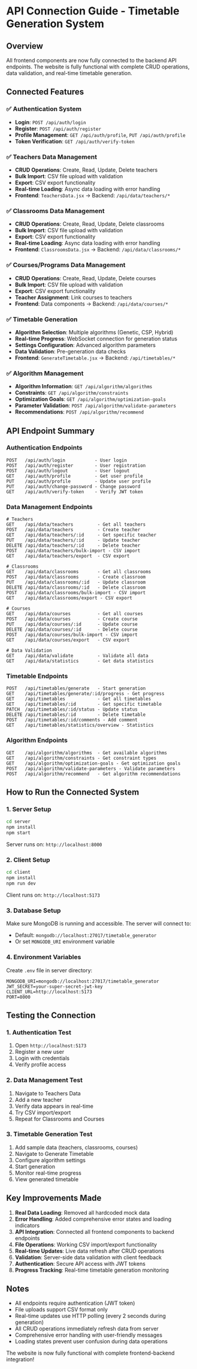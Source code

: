 # API Connection Guide - Timetable Generation System

## Overview
All frontend components are now fully connected to the backend API endpoints. The website is fully functional with complete CRUD operations, data validation, and real-time timetable generation.

## Connected Features

### ✅ Authentication System
- **Login**: `POST /api/auth/login`
- **Register**: `POST /api/auth/register`
- **Profile Management**: `GET /api/auth/profile`, `PUT /api/auth/profile`
- **Token Verification**: `GET /api/auth/verify-token`

### ✅ Teachers Data Management
- **CRUD Operations**: Create, Read, Update, Delete teachers
- **Bulk Import**: CSV file upload with validation
- **Export**: CSV export functionality
- **Real-time Loading**: Async data loading with error handling
- **Frontend**: `TeachersData.jsx` → Backend: `/api/data/teachers/*`

### ✅ Classrooms Data Management
- **CRUD Operations**: Create, Read, Update, Delete classrooms
- **Bulk Import**: CSV file upload with validation
- **Export**: CSV export functionality
- **Real-time Loading**: Async data loading with error handling
- **Frontend**: `ClassroomsData.jsx` → Backend: `/api/data/classrooms/*`

### ✅ Courses/Programs Data Management
- **CRUD Operations**: Create, Read, Update, Delete courses
- **Bulk Import**: CSV file upload with validation
- **Export**: CSV export functionality
- **Teacher Assignment**: Link courses to teachers
- **Frontend**: Data components → Backend: `/api/data/courses/*`

### ✅ Timetable Generation
- **Algorithm Selection**: Multiple algorithms (Genetic, CSP, Hybrid)
- **Real-time Progress**: WebSocket connection for generation status
- **Settings Configuration**: Advanced algorithm parameters
- **Data Validation**: Pre-generation data checks
- **Frontend**: `GenerateTimetable.jsx` → Backend: `/api/timetables/*`

### ✅ Algorithm Management
- **Algorithm Information**: `GET /api/algorithm/algorithms`
- **Constraints**: `GET /api/algorithm/constraints`
- **Optimization Goals**: `GET /api/algorithm/optimization-goals`
- **Parameter Validation**: `POST /api/algorithm/validate-parameters`
- **Recommendations**: `POST /api/algorithm/recommend`

## API Endpoint Summary

### Authentication Endpoints
```
POST   /api/auth/login           - User login
POST   /api/auth/register        - User registration
POST   /api/auth/logout          - User logout
GET    /api/auth/profile         - Get user profile
PUT    /api/auth/profile         - Update user profile
PUT    /api/auth/change-password - Change password
GET    /api/auth/verify-token    - Verify JWT token
```

### Data Management Endpoints
```
# Teachers
GET    /api/data/teachers         - Get all teachers
POST   /api/data/teachers         - Create teacher
GET    /api/data/teachers/:id     - Get specific teacher
PUT    /api/data/teachers/:id     - Update teacher
DELETE /api/data/teachers/:id     - Delete teacher
POST   /api/data/teachers/bulk-import - CSV import
GET    /api/data/teachers/export  - CSV export

# Classrooms
GET    /api/data/classrooms       - Get all classrooms
POST   /api/data/classrooms       - Create classroom
PUT    /api/data/classrooms/:id   - Update classroom
DELETE /api/data/classrooms/:id   - Delete classroom
POST   /api/data/classrooms/bulk-import - CSV import
GET    /api/data/classrooms/export - CSV export

# Courses
GET    /api/data/courses          - Get all courses
POST   /api/data/courses          - Create course
PUT    /api/data/courses/:id      - Update course
DELETE /api/data/courses/:id      - Delete course
POST   /api/data/courses/bulk-import - CSV import
GET    /api/data/courses/export   - CSV export

# Data Validation
GET    /api/data/validate         - Validate all data
GET    /api/data/statistics       - Get data statistics
```

### Timetable Endpoints
```
POST   /api/timetables/generate   - Start generation
GET    /api/timetables/generate/:id/progress - Get progress
GET    /api/timetables            - Get all timetables
GET    /api/timetables/:id        - Get specific timetable
PATCH  /api/timetables/:id/status - Update status
DELETE /api/timetables/:id        - Delete timetable
POST   /api/timetables/:id/comments - Add comment
GET    /api/timetables/statistics/overview - Statistics
```

### Algorithm Endpoints
```
GET    /api/algorithm/algorithms  - Get available algorithms
GET    /api/algorithm/constraints - Get constraint types
GET    /api/algorithm/optimization-goals - Get optimization goals
POST   /api/algorithm/validate-parameters - Validate parameters
POST   /api/algorithm/recommend   - Get algorithm recommendations
```

## How to Run the Connected System

### 1. Server Setup
```bash
cd server
npm install
npm start
```
Server runs on: `http://localhost:8000`

### 2. Client Setup
```bash
cd client
npm install
npm run dev
```
Client runs on: `http://localhost:5173`

### 3. Database Setup
Make sure MongoDB is running and accessible. The server will connect to:
- Default: `mongodb://localhost:27017/timetable_generator`
- Or set `MONGODB_URI` environment variable

### 4. Environment Variables
Create `.env` file in server directory:
```
MONGODB_URI=mongodb://localhost:27017/timetable_generator
JWT_SECRET=your-super-secret-jwt-key
CLIENT_URL=http://localhost:5173
PORT=8000
```

## Testing the Connection

### 1. Authentication Test
1. Open `http://localhost:5173`
2. Register a new user
3. Login with credentials
4. Verify profile access

### 2. Data Management Test
1. Navigate to Teachers Data
2. Add a new teacher
3. Verify data appears in real-time
4. Try CSV import/export
5. Repeat for Classrooms and Courses

### 3. Timetable Generation Test
1. Add sample data (teachers, classrooms, courses)
2. Navigate to Generate Timetable
3. Configure algorithm settings
4. Start generation
5. Monitor real-time progress
6. View generated timetable

## Key Improvements Made

1. **Real Data Loading**: Removed all hardcoded mock data
2. **Error Handling**: Added comprehensive error states and loading indicators
3. **API Integration**: Connected all frontend components to backend endpoints
4. **File Operations**: Working CSV import/export functionality
5. **Real-time Updates**: Live data refresh after CRUD operations
6. **Validation**: Server-side data validation with client feedback
7. **Authentication**: Secure API access with JWT tokens
8. **Progress Tracking**: Real-time timetable generation monitoring

## Notes

- All endpoints require authentication (JWT token)
- File uploads support CSV format only
- Real-time updates use HTTP polling (every 2 seconds during generation)
- All CRUD operations immediately refresh data from server
- Comprehensive error handling with user-friendly messages
- Loading states prevent user confusion during data operations

The website is now fully functional with complete frontend-backend integration!
